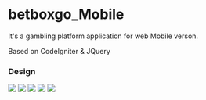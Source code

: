 # betboxgo_Mobile
It's a gambling platform application for web Mobile verson.

Based on CodeIgniter & JQuery

### Design 
![](./IMAGE/landing.jpg)
![](./IMAGE/registration.jpg)
![](./IMAGE/userhome_2.jpg)
![](./IMAGE/create_offer.jpg)
![](./IMAGE/userhome_3.jpg)
